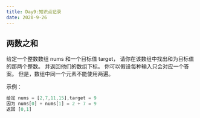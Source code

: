 ```yaml
---
title: Day9:知识点记录
date: 2020-9-26
---
```


## 两数之和
给定一个整数数组 nums 和一个目标值 target，
请你在该数组中找出和为目标值的那两个整数。
并返回他们的数组下标。
你可以假设每种输入只会对应一个答案。
但是，数组中同一个元素不能使用两遍。

示例：
```javascript
给定 nums = [2,7,11,15],target = 9
因为 nums[0] + nums[1] = 2 + 7 = 9 
返回 [0,1]
```



